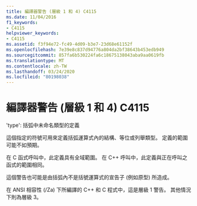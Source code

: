 ```yaml
---
title: 編譯器警告 (層級 1 和 4) C4115
ms.date: 11/04/2016
f1_keywords:
- C4115
helpviewer_keywords:
- C4115
ms.assetid: f3f94e72-fc49-4d09-b3e7-23d68e61152f
ms.openlocfilehash: 7e39e8c837d94776a804da2bf38643b453edb949
ms.sourcegitcommit: 857fa6b530224fa6c18675138043aba9aa0619fb
ms.translationtype: MT
ms.contentlocale: zh-TW
ms.lasthandoff: 03/24/2020
ms.locfileid: "80198038"
---
```

# <a name="compiler-warning-levels-1-and-4-c4115"></a>編譯器警告 (層級 1 和 4) C4115

'type': 括弧中未命名類型的定義

這個指定的符號可用來定義括弧運算式內的結構、等位或列舉類型。 定義的範圍可能不如預期。

在 C 函式呼叫中，此定義具有全域範圍。 在 C++ 呼叫中，此定義與正在呼叫之函式的範圍相同。

這個警告也可能是由括弧內不是括號運算式的宣告子 (例如原型) 所造成。

在 ANSI 相容性 (/Za) 下所編譯的 C++ 和 C 程式中，這是層級 1 警告。 其他情況下則為層級 3。
